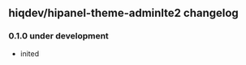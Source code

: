 hiqdev/hipanel-theme-adminlte2 changelog
----------------------------------------

### 0.1.0 under development

- inited

